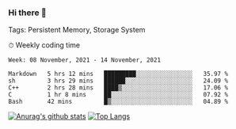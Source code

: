 ### Hi there 👋

Tags: Persistent Memory, Storage System

<!--

[![Anurag's github stats](https://github-readme-stats.vercel.app/api?username=wwyf)](https://github.com/anuraghazra/github-readme-stats)

[![Anurag's github stats](https://github-readme-stats.vercel.app/api?username=wwyf&count_private=true)](https://github.com/anuraghazra/github-readme-stats)


[![Top Langs](https://github-readme-stats.vercel.app/api/top-langs/?username=wwyf&count_private=true&&hide=jupyter%20notebook,html)](https://github.com/anuraghazra/github-readme-stats)



-->


⏱ Weekly coding time

<!--START_SECTION:waka-->
```text
Week: 08 November, 2021 - 14 November, 2021

Markdown   5 hrs 12 mins   █████████░░░░░░░░░░░░░░░░   35.97 % 
sh         3 hrs 29 mins   ██████░░░░░░░░░░░░░░░░░░░   24.09 % 
C++        2 hrs 28 mins   ████▒░░░░░░░░░░░░░░░░░░░░   17.06 % 
C          1 hr 8 mins     ██░░░░░░░░░░░░░░░░░░░░░░░   07.92 % 
Bash       42 mins         █▒░░░░░░░░░░░░░░░░░░░░░░░   04.89 % 
```
<!--END_SECTION:waka-->



[![Anurag's github stats](https://github-readme-stats.vercel.app/api?username=wwyf&count_private=true&show_icons=true&hide_border=true)](https://github.com/anuraghazra/github-readme-stats) [![Top Langs](https://github-readme-stats.vercel.app/api/top-langs/?username=wwyf&count_private=true&hide=jupyter%20notebook,html,OpenEdge%20ABL&langs_count=10&layout=compact&hide_border=true)](https://github.com/anuraghazra/github-readme-stats)

<!--

[![willianrod's wakatime stats](https://github-readme-stats.vercel.app/api/wakatime?username=wwyf)](https://github.com/anuraghazra/github-readme-stats)


-->
